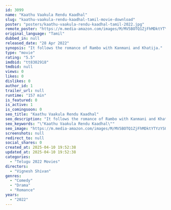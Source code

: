 ```yaml
---
id: 3099
name: "Kaathu Vaakula Rendu Kaadhal"
slug: "kaathu-vaakula-rendu-kaadhal-tamil-movie-download"
poster: "posters/kaathu-vaakula-rendu-kaadhal-tamil-2022.jpg"
remote_poster: "https://m.media-amazon.com/images/M/MV5BOTQ1ZjFhMDktYTYzYS00NTMzLTllMjQtMDg1NWY3ZDNhMDEwXkEyXkFqcGdeQXVyMTEzNzg0Mjkx._V1_SX300.jpg"
original_language: "Tamil"
dubbed_in: null
released_date: "28 Apr 2022"
synopsis: "It follows the romance of Rambo with Kanmani and Khatija."
type: "movie"
rating: "5.5"
imdbid: "tt8302918"
tmdbid: null
views: 0
likes: 0
dislikes: 0
author_id: 1
trailer_url: null
runtime: "157 min"
is_featured: 0
is_active: 1
is_comingsoon: 0
seo_title: "Kaathu Vaakula Rendu Kaadhal"
seo_description: "It follows the romance of Rambo with Kanmani and Khatija."
seo_keywords: "\"Kaathu Vaakula Rendu Kaadhal\""
seo_image: "https://m.media-amazon.com/images/M/MV5BOTQ1ZjFhMDktYTYzYS00NTMzLTllMjQtMDg1NWY3ZDNhMDEwXkEyXkFqcGdeQXVyMTEzNzg0Mjkx._V1_SX300.jpg"
screenshots: null
redirect_to: null
social_shares: 0
created_at: 2025-04-10 19:52:38
updated_at: 2025-04-10 19:52:38
categories:
  - "Telugu 2022 Movies"
directors:
  - "Vignesh Shivan"
genres:
  - "Comedy"
  - "Drama"
  - "Romance"
years:
  - "2022"
---
```

